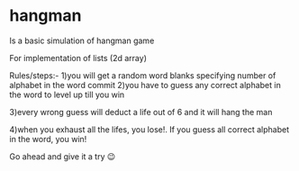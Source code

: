 # hangman
Is a basic simulation of hangman game

For implementation of lists (2d array)

Rules/steps:-
1)you will get a random word blanks specifying number of alphabet in the word
 commit
2)you have to guess any correct alphabet in the word to level up till you win

3)every wrong guess will deduct a life out of 6 and it will hang the man

4)when you exhaust all the lifes, you lose!. If you guess all correct alphabet in the word, you win! 

Go ahead and give it a try 😉
